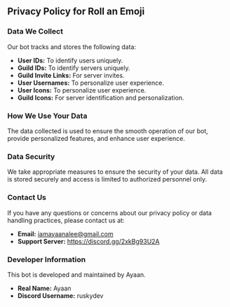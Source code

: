 ## Privacy Policy for Roll an Emoji

### Data We Collect
Our bot tracks and stores the following data:

- **User IDs:** To identify users uniquely.
- **Guild IDs:** To identify servers uniquely.
- **Guild Invite Links:** For server invites.
- **User Usernames:** To personalize user experience.
- **User Icons:** To personalize user experience.
- **Guild Icons:** For server identification and personalization.

### How We Use Your Data
The data collected is used to ensure the smooth operation of our bot, provide personalized features, and enhance user experience.

### Data Security
We take appropriate measures to ensure the security of your data. All data is stored securely and access is limited to authorized personnel only.

### Contact Us
If you have any questions or concerns about our privacy policy or data handling practices, please contact us at:

- **Email:** iamayaanalee@gmail.com
- **Support Server:** https://discord.gg/2xkBg93U2A

### Developer Information
This bot is developed and maintained by Ayaan.

- **Real Name:** Ayaan
- **Discord Username:** ruskydev